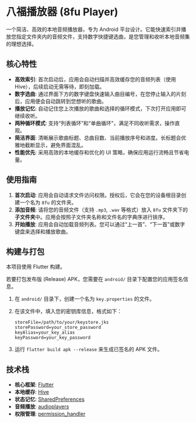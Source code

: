 # 八福播放器 (8fu Player)

一个简洁、高效的本地音频播放器，专为 Android 平台设计。它能快速索引并播放您指定文件夹内的音频文件，支持数字快捷键选曲，是您管理和收听本地音频集的理想选择。

## 核心特性

- **高效索引**: 首次启动后，应用会自动扫描并高效缓存您的音频列表（使用 Hive），后续启动无需等待，即刻加载。
- **数字选曲**: 通过界面下方的数字键盘快速输入曲目编号，在您停止输入的片刻后，应用便会自动跳转到您想听的歌曲。
- **播放记忆**: 自动记住您上次播放的歌曲和选择的循环模式，下次打开应用即可继续收听。
- **两种循环模式**: 支持“列表循环”和“单曲循环”，满足不同收听需求，操作直观。
- **简洁界面**: 清晰展示歌曲标题、总曲目数、当前播放序号和进度。长标题会优雅地截断显示，避免界面混乱。
- **性能优先**: 采用高效的本地缓存和优化的 UI 策略，确保应用运行流畅且节省电量。

## 使用指南

1.  **首次启动**: 应用会自动请求文件访问权限。授权后，它会在您的设备根目录创建一个名为 `8fu` 的文件夹。
2.  **添加音频**: 请将您的音频文件（支持 `.mp3`, `.wav` 等格式）放入 `8fu` 文件夹下的**子文件夹**中。应用会按照子文件夹名称和文件名的字典序进行排序。
3.  **开始播放**: 应用会自动加载音频列表。您可以通过“上一首”、“下一首”或数字键盘来选择和播放歌曲。

## 构建与打包

本项目使用 Flutter 构建。

若要打包发布版 (Release) APK，您需要在 `android/` 目录下配置您的应用签名信息。

1.  在 `android/` 目录下，创建一个名为 `key.properties` 的文件。
2.  在该文件中，填入您的密钥库信息，格式如下：

    ```properties
    storeFile=/path/to/your/keystore.jks
    storePassword=your_store_password
    keyAlias=your_key_alias
    keyPassword=your_key_password
    ```

3.  运行 `flutter build apk --release` 来生成已签名的 APK 文件。

## 技术栈

- **核心框架**: [Flutter](https://flutter.dev/)
- **本地缓存**: [Hive](https://pub.dev/packages/hive)
- **状态记忆**: [SharedPreferences](https://pub.dev/packages/shared_preferences)
- **音频播放**: [audioplayers](https://pub.dev/packages/audioplayers)
- **权限管理**: [permission_handler](https://pub.dev/packages/permission_handler)
